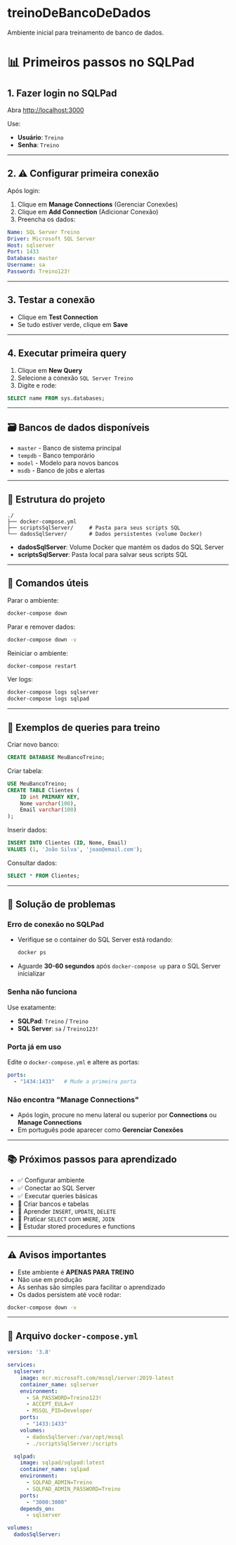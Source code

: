 # treinoDeBancoDeDados
Ambiente inicial para treinamento de banco de dados.

# 📊 Primeiros passos no SQLPad

## 1. Fazer login no SQLPad
Abra [http://localhost:3000](http://localhost:3000)

Use:
- **Usuário**: `Treino`  
- **Senha**: `Treino`

---

## 2. ⚠️ Configurar primeira conexão
Após login:

1. Clique em **Manage Connections** (Gerenciar Conexões)  
2. Clique em **Add Connection** (Adicionar Conexão)  
3. Preencha os dados:

```yaml
Name: SQL Server Treino
Driver: Microsoft SQL Server
Host: sqlserver
Port: 1433
Database: master
Username: sa
Password: Treino123!
```

---

## 3. Testar a conexão
- Clique em **Test Connection**  
- Se tudo estiver verde, clique em **Save**

---

## 4. Executar primeira query
1. Clique em **New Query**  
2. Selecione a conexão `SQL Server Treino`  
3. Digite e rode:

```sql
SELECT name FROM sys.databases;
```

---

## 🗃 Bancos de dados disponíveis
- `master` - Banco de sistema principal  
- `tempdb` - Banco temporário  
- `model` - Modelo para novos bancos  
- `msdb` - Banco de jobs e alertas  

---

## 📁 Estrutura do projeto

```
./
├── docker-compose.yml
├── scriptsSqlServer/     # Pasta para seus scripts SQL
└── dadosSqlServer/       # Dados persistentes (volume Docker)
```

- **dadosSqlServer**: Volume Docker que mantém os dados do SQL Server  
- **scriptsSqlServer**: Pasta local para salvar seus scripts SQL  

---

## 🛑 Comandos úteis

Parar o ambiente:
```bash
docker-compose down
```

Parar e remover dados:
```bash
docker-compose down -v
```

Reiniciar o ambiente:
```bash
docker-compose restart
```

Ver logs:
```bash
docker-compose logs sqlserver
docker-compose logs sqlpad
```

---

## 🎯 Exemplos de queries para treino

Criar novo banco:
```sql
CREATE DATABASE MeuBancoTreino;
```

Criar tabela:
```sql
USE MeuBancoTreino;
CREATE TABLE Clientes (
    ID int PRIMARY KEY,
    Nome varchar(100),
    Email varchar(100)
);
```

Inserir dados:
```sql
INSERT INTO Clientes (ID, Nome, Email) 
VALUES (1, 'João Silva', 'joao@email.com');
```

Consultar dados:
```sql
SELECT * FROM Clientes;
```

---

## 🔧 Solução de problemas

### Erro de conexão no SQLPad
- Verifique se o container do SQL Server está rodando:  
  ```bash
  docker ps
  ```
- Aguarde **30-60 segundos** após `docker-compose up` para o SQL Server inicializar  

### Senha não funciona
Use exatamente:
- **SQLPad**: `Treino` / `Treino`  
- **SQL Server**: `sa` / `Treino123!`  

### Porta já em uso
Edite o `docker-compose.yml` e altere as portas:
```yaml
ports:
  - "1434:1433"   # Mude a primeira porta
```

### Não encontra "Manage Connections"
- Após login, procure no menu lateral ou superior por **Connections** ou **Manage Connections**  
- Em português pode aparecer como **Gerenciar Conexões**  

---

## 📚 Próximos passos para aprendizado
- ✅ Configurar ambiente  
- ✅ Conectar ao SQL Server  
- ✅ Executar queries básicas  
- 🎯 Criar bancos e tabelas  
- 🎯 Aprender `INSERT`, `UPDATE`, `DELETE`  
- 🎯 Praticar `SELECT` com `WHERE`, `JOIN`  
- 🎯 Estudar stored procedures e functions  

---

## ⚠️ Avisos importantes
- Este ambiente é **APENAS PARA TREINO**  
- Não use em produção  
- As senhas são simples para facilitar o aprendizado  
- Os dados persistem até você rodar:  

```bash
docker-compose down -v
```

---

## 🐳 Arquivo `docker-compose.yml`

```yaml
version: '3.8'

services:
  sqlserver:
    image: mcr.microsoft.com/mssql/server:2019-latest
    container_name: sqlserver
    environment:
      - SA_PASSWORD=Treino123!
      - ACCEPT_EULA=Y
      - MSSQL_PID=Developer        
    ports:
      - "1433:1433"
    volumes:
      - dadosSqlServer:/var/opt/mssql
      - ./scriptsSqlServer:/scripts

  sqlpad:
    image: sqlpad/sqlpad:latest
    container_name: sqlpad
    environment:
      - SQLPAD_ADMIN=Treino
      - SQLPAD_ADMIN_PASSWORD=Treino
    ports:
      - "3000:3000"
    depends_on:
      - sqlserver

volumes:
  dadosSqlServer:
```
